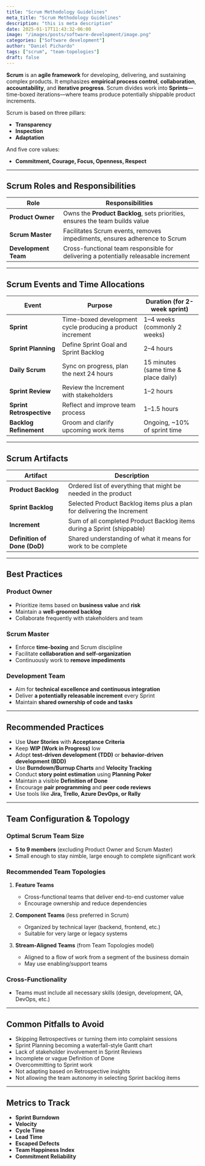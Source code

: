 ```yaml
---
title: "Scrum Methodology Guidelines"
meta_title: "Scrum Methodology Guidelines"
description: "this is meta description"
date: 2025-01-17T11:43:32-06:00
image: "/images/posts/software-development/image.png"
categories: ["Software development"]
author: "Daniel Pichardo"
tags: ["scrum", "team-topologies"]
draft: false
---
```



**Scrum** is an **agile framework** for developing, delivering, and sustaining complex products. It emphasizes **empirical process control**, **collaboration**, **accountability**, and **iterative progress**. Scrum divides work into **Sprints**—time-boxed iterations—where teams produce potentially shippable product increments.

Scrum is based on three pillars:

- **Transparency**
- **Inspection**
- **Adaptation**

And five core values:

- **Commitment, Courage, Focus, Openness, Respect**

---

## Scrum Roles and Responsibilities

| Role             | Responsibilities                                                                 |
|------------------|----------------------------------------------------------------------------------|
| **Product Owner** | Owns the **Product Backlog**, sets priorities, ensures the team builds value     |
| **Scrum Master**  | Facilitates Scrum events, removes impediments, ensures adherence to Scrum        |
| **Development Team** | Cross-functional team responsible for delivering a potentially releasable increment |

---

## Scrum Events and Time Allocations

| Event                 | Purpose                                                        | Duration (for 2-week sprint)         |
|-----------------------|----------------------------------------------------------------|--------------------------------------|
| **Sprint**            | Time-boxed development cycle producing a product increment     | 1–4 weeks (commonly 2 weeks)         |
| **Sprint Planning**   | Define Sprint Goal and Sprint Backlog                          | 2–4 hours                            |
| **Daily Scrum**       | Sync on progress, plan the next 24 hours                       | 15 minutes (same time & place daily) |
| **Sprint Review**     | Review the Increment with stakeholders                         | 1–2 hours                            |
| **Sprint Retrospective** | Reflect and improve team process                             | 1–1.5 hours                          |
| **Backlog Refinement**| Groom and clarify upcoming work items                          | Ongoing, ~10% of sprint time         |

---

## Scrum Artifacts

| Artifact           | Description                                                                 |
|--------------------|-----------------------------------------------------------------------------|
| **Product Backlog** | Ordered list of everything that might be needed in the product              |
| **Sprint Backlog**  | Selected Product Backlog items plus a plan for delivering the Increment     |
| **Increment**       | Sum of all completed Product Backlog items during a Sprint (shippable)     |
| **Definition of Done (DoD)** | Shared understanding of what it means for work to be complete        |

---

## Best Practices

### Product Owner
- Prioritize items based on **business value** and **risk**
- Maintain a **well-groomed backlog**
- Collaborate frequently with stakeholders and team

### Scrum Master
- Enforce **time-boxing** and Scrum discipline
- Facilitate **collaboration and self-organization**
- Continuously work to **remove impediments**

### Development Team
- Aim for **technical excellence and continuous integration**
- Deliver **a potentially releasable increment** every Sprint
- Maintain **shared ownership of code and tasks**

---

## Recommended Practices

- Use **User Stories** with **Acceptance Criteria**
- Keep **WIP (Work in Progress)** low
- Adopt **test-driven development (TDD)** or **behavior-driven development (BDD)**
- Use **Burndown/Burnup Charts** and **Velocity Tracking**
- Conduct **story point estimation** using **Planning Poker**
- Maintain a visible **Definition of Done**
- Encourage **pair programming** and **peer code reviews**
- Use tools like **Jira, Trello, Azure DevOps, or Rally**

---

## Team Configuration & Topology

### Optimal Scrum Team Size
- **5 to 9 members** (excluding Product Owner and Scrum Master)
- Small enough to stay nimble, large enough to complete significant work

### Recommended Team Topologies

1. **Feature Teams**
   - Cross-functional teams that deliver end-to-end customer value
   - Encourage ownership and reduce dependencies

2. **Component Teams** (less preferred in Scrum)
   - Organized by technical layer (backend, frontend, etc.)
   - Suitable for very large or legacy systems

3. **Stream-Aligned Teams** (from Team Topologies model)
   - Aligned to a flow of work from a segment of the business domain
   - May use enabling/support teams

### Cross-Functionality
- Teams must include all necessary skills (design, development, QA, DevOps, etc.)

---

## Common Pitfalls to Avoid

- Skipping Retrospectives or turning them into complaint sessions
- Sprint Planning becoming a waterfall-style Gantt chart
- Lack of stakeholder involvement in Sprint Reviews
- Incomplete or vague Definition of Done
- Overcommitting to Sprint work
- Not adapting based on Retrospective insights
- Not allowing the team autonomy in selecting Sprint backlog items

---

## Metrics to Track

- **Sprint Burndown**
- **Velocity**
- **Cycle Time**
- **Lead Time**
- **Escaped Defects**
- **Team Happiness Index**
- **Commitment Reliability**
